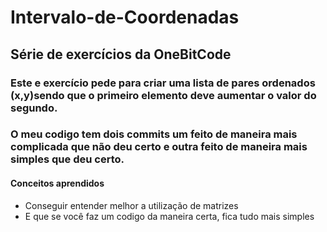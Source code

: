 # Intervalo-de-Coordenadas
## Série de exercícios da OneBitCode
### Este e exercício pede para criar uma lista de pares ordenados (x,y)sendo que o primeiro elemento deve aumentar o valor do segundo.
### O meu codigo tem dois commits um feito de maneira mais complicada que não deu certo e outra feito de maneira mais simples que deu certo.
#### Conceitos aprendidos
* Conseguir entender melhor a utilização de matrizes
* E que se você faz um codigo da maneira certa, fica tudo mais simples
